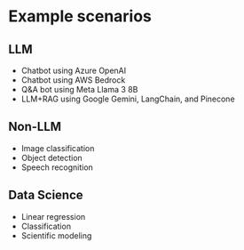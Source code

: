 # Example scenarios

## LLM
- Chatbot using Azure OpenAI
- Chatbot using AWS Bedrock
- Q&A bot using Meta Llama 3 8B 
- LLM+RAG using Google Gemini, LangChain, and Pinecone

## Non-LLM
- Image classification
- Object detection
- Speech recognition

## Data Science
- Linear regression
- Classification
- Scientific modeling